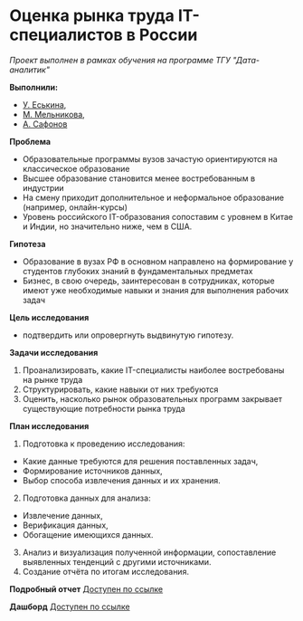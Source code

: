 # Оценка рынка труда IT-специалистов в России
_Проект выполнен в рамках обучения на программе ТГУ "Дата-аналитик"_

__Выполнили:__
* [У. Еськина](https://github.com/quiprodest2), 
* [М. Мельникова](https://github.com/Margarita-3M), 
* [А. Сафонов](https://github.com/asta565)

__Проблема__
* Образовательные программы вузов зачастую ориентируются на классическое образование
* Высшее образование становится менее востребованным в индустрии
* На смену приходит дополнительное и неформальное образование (например, онлайн-курсы)
* Уровень российского IT-образования сопоставим с уровнем в Китае и Индии, но значительно ниже, чем в США.

__Гипотеза__
* Образование в вузах РФ в основном направлено на формирование у студентов глубоких знаний в фундаментальных предметах
* Бизнес, в свою очередь, заинтересован в сотрудниках, которые имеют уже необходимые навыки и знания для выполнения рабочих задач

__Цель исследования__
- подтвердить или опровергнуть выдвинутую гипотезу.

__Задачи исследования__
1. Проанализировать, какие IT-специалисты наиболее востребованы на рынке труда
2. Структурировать, какие навыки от них требуются
3. Оценить, насколько рынок образовательных программ закрывает существующие потребности рынка труда

__План исследования__
1. Подготовка к проведению исследования:
  * Какие данные требуются для решения поставленных задач,
  * Формирование источников данных,
  * Выбор способа извлечения данных и их хранения.
2. Подготовка данных для анализа:
  * Извлечение данных,
  * Верификация данных,
  * Обогащение имеющихся данных.
3. Анализ и визуализация полученной информации, сопоставление выявленных тенденций с другими источниками.
4. Создание отчёта по итогам исследования.

__Подробный отчет__
[Доступен по ссылке](https://github.com/Margarita-3M/TSU_DataAnalytics/tree/master/presentation)

__Дашборд__
[Доступен по ссылке](https://datalens.yandex/wi9bitum8r3ap)
